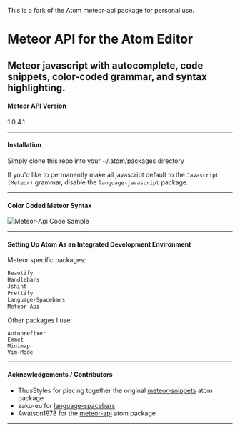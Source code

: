 This is a fork of the Atom meteor-api package for personal use.

Meteor API for the Atom Editor
=======================================

Meteor javascript with autocomplete, code snippets, color-coded grammar, and syntax highlighting.
---------------------------------------
#### Meteor API Version  

1.0.4.1

---------------------------------------
#### Installation  

Simply clone this repo into your ~/.atom/packages directory

If you'd like to permanently make all javascript default to the ``Javascript (Meteor)`` grammar, disable the ``language-javascript`` package.

---------------------------------------
#### Color Coded Meteor Syntax  

![Meteor-Api Code Sample](https://raw.githubusercontent.com/awatson1978/meteor-api/master/screenshots/code-sample.png)  


---------------------------------------
#### Setting Up Atom As an Integrated Development Environment

Meteor specific packages:
````sh
Beautify
Handlebars
Jshint
Prettify
Language-Spacebars
Meteor Api
````

Other packages I use:
````
Autoprefixer
Emmet
Minimap
Vim-Mode
````

---------------------------------------
#### Acknowledgements / Contributors

* ThusStyles for piecing together the original [meteor-snippets](https://github.com/ThusStyles/meteor-snippets) atom package
* zaku-eu for [language-spacebars](https://atom.io/packages/language-spacebars)
* Awatson1978 for the [meteor-api](https://github.com/awatson1978/meteor-api) atom package



---------------------------------------
